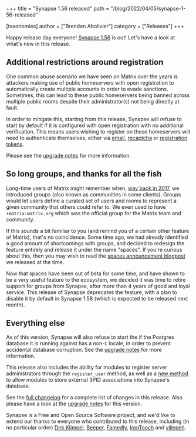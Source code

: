 +++
title = "Synapse 1.56 released"
path = "/blog/2022/04/05/synapse-1-56-released"

[taxonomies]
author = ["Brendan Abolivier"]
category = ["Releases"]
+++

Happy release day everyone! [Synapse
1.56](https://github.com/matrix-org/synapse/releases/tag/v1.56.0) is out! Let's
have a look at what's new in this release.

## Additional restrictions around registration

One common abuse scenario we have seen on Matrix over the years is attackers
making use of public homeservers with open registration to automatically create
multiple accounts in order to evade sanctions. Sometimes, this can lead to these
public homeservers being banned across multiple public rooms despite their
administrator(s) not being directly at fault.

In order to mitigate this, starting from this release, Synapse will refuse to
start by default if it is configured with open registration with no additional
verification. This means users wishing to register on these homeservers will
need to authenticate themselves, either via
[email](https://github.com/matrix-org/synapse/blob/8a519f8abc6de772167c2cca101d22ee2052fafc/docs/sample_config.yaml#L1285),
[recaptcha](https://matrix-org.github.io/synapse/v1.56/CAPTCHA_SETUP.html) or
[registration
tokens](https://matrix-org.github.io/synapse/v1.56/usage/administration/admin_api/registration_tokens.html).

Please see the [upgrade
notes](https://matrix-org.github.io/synapse/v1.56/upgrade.html#open-registration-without-verification-is-now-disabled-by-default)
for more information.

## So long groups, and thanks for all the fish

Long-time users of Matrix might remember when, [way back in
2017](https://matrix.org/blog/2017/10/24/synapse-0-24-is-here), we introduced
groups (also known as communities in some clients). Groups would let users
define a curated set of users and rooms to represent a given community that
others could refer to. We even used to have `+matrix:matrix.org` which was
the official group for the Matrix team and community.

If this sounds a bit familiar to you (and remind you of a certain other feature
of Matrix), that's no coincidence. Some time ago, we had already identified a
good amount of shortcomings with groups, and decided to redesign the feature
entirely and release it under the name "spaces". If you're curious about this,
then you may wish to read the [spaces announcement
blogpost](https://matrix.org/blog/2021/05/17/the-matrix-space-beta) we released
at the time.

Now that spaces have been out of beta for some time, and have shown to be a very
useful feature to the ecosystem, we decided it was time to retire support for
groups from Synapse, after more than 4 years of good and loyal service. This
release of Synapse deprecates the feature, with a plan to disable it by default
in Synapse 1.58 (which is expected to be released next month).

## Everything else

As of this version, Synapse will also refuse to start the if the Postgres
database it is running against has a non-`C` locale, in order to prevent
accidental database corruption. See the [upgrade
notes](https://matrix-org.github.io/synapse/v1.56/upgrade.html#change-in-behaviour-for-postgresql-databases-with-unsafe-locale)
for more information.

This release also includes the ability for modules to register server
administrators through the `register_user` method, as well as a [new
method](https://github.com/matrix-org/synapse/blob/v1.56.0/synapse/module_api/__init__.py#L1290-L1312)
to allow modules to store external 3PID associations into Synapse's database.

See the [full
changelog](https://github.com/matrix-org/synapse/releases/tag/v1.56.0) for a
complete list of changes in this release. Also please have a look at the
[upgrade
notes](https://matrix-org.github.io/synapse/v1.56/upgrade#upgrading-to-v1560)
for this version.

Synapse is a Free and Open Source Software project, and we'd like to extend our
thanks to everyone who contributed to this release, including (in no particular
order) [Dirk Klimpel](https://github.com/dklimpel),
[Beeper](https://www.beeper.com/), [Famedly](https://famedly.com/),
[IronTooch](https://github.com/IronTooch) and
[villepeh](https://github.com/villepeh).
